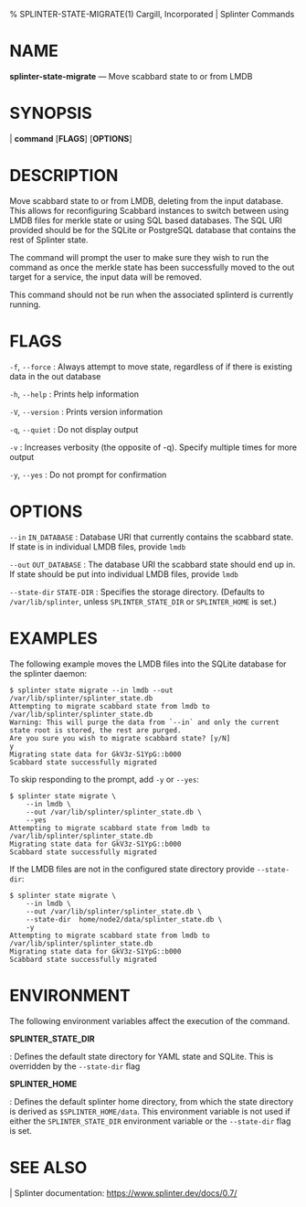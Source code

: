 % SPLINTER-STATE-MIGRATE(1) Cargill, Incorporated | Splinter Commands
<!--
  Copyright 2018-2022 Cargill Incorporated
  Licensed under Creative Commons Attribution 4.0 International License
  https://creativecommons.org/licenses/by/4.0/
-->

NAME
====

**splinter-state-migrate** — Move scabbard state to or from LMDB

SYNOPSIS
========
| **command** \[**FLAGS**\] \[**OPTIONS**\]

DESCRIPTION
===========
Move scabbard state to or from LMDB, deleting from the input database. This
allows for reconfiguring Scabbard instances to switch between using
LMDB files for merkle state or using SQL based databases. The SQL URI provided
should be for the SQLite or PostgreSQL database that contains the rest of
Splinter state.

The command will prompt the user to make sure they wish to run the command as
once the merkle state has been successfully moved to the out target for a
service, the input data will be removed.

This command should not be run when the associated splinterd is currently
running.

FLAGS
=====
`-f`, `--force`
: Always attempt to move state, regardless of if there is existing data in the
  out database

`-h`, `--help`
: Prints help information

`-V`, `--version`
: Prints version information

`-q`, `--quiet`
: Do not display output

`-v`
: Increases verbosity (the opposite of -q). Specify multiple times for more
  output

`-y`, `--yes`
:  Do not prompt for confirmation

OPTIONS
=======

`--in` `IN_DATABASE`
: Database URI that currently contains the scabbard state. If state is in
  individual LMDB files, provide `lmdb`

`--out` `OUT_DATABASE`
: The database URI the scabbard state should end up in. If state should be put
  into individual LMDB files, provide `lmdb`

`--state-dir` `STATE-DIR`
: Specifies the storage directory. (Defaults to `/var/lib/splinter`, unless
  `SPLINTER_STATE_DIR` or `SPLINTER_HOME` is set.)


EXAMPLES
========

The following example moves the LMDB files into the SQLite database for the
splinter daemon:

```
$ splinter state migrate --in lmdb --out /var/lib/splinter/splinter_state.db
Attempting to migrate scabbard state from lmdb to /var/lib/splinter/splinter_state.db
Warning: This will purge the data from `--in` and only the current state root is stored, the rest are purged.
Are you sure you wish to migrate scabbard state? [y/N]
y
Migrating state data for GkV3z-S1YpG::b000
Scabbard state successfully migrated
```

To skip responding to the prompt, add `-y` or `--yes`:

```
$ splinter state migrate \
    --in lmdb \
    --out /var/lib/splinter/splinter_state.db \
    --yes
Attempting to migrate scabbard state from lmdb to /var/lib/splinter/splinter_state.db
Migrating state data for GkV3z-S1YpG::b000
Scabbard state successfully migrated
```

If the LMDB files are not in the configured state directory provide
`--state-dir`:

```
$ splinter state migrate \
    --in lmdb \
    --out /var/lib/splinter/splinter_state.db \
    --state-dir  home/node2/data/splinter_state.db \
    -y
Attempting to migrate scabbard state from lmdb to /var/lib/splinter/splinter_state.db
Migrating state data for GkV3z-S1YpG::b000
Scabbard state successfully migrated
```

ENVIRONMENT
===========
The following environment variables affect the execution of the command.

**SPLINTER_STATE_DIR**

: Defines the default state directory for YAML state and SQLite. This is
overridden by the `--state-dir` flag

**SPLINTER_HOME**

: Defines the default splinter home directory, from which the state directory
is derived as `$SPLINTER_HOME/data`. This environment variable is not used if
either the `SPLINTER_STATE_DIR` environment variable or the `--state-dir` flag
is set.

SEE ALSO
========
| Splinter documentation: https://www.splinter.dev/docs/0.7/
